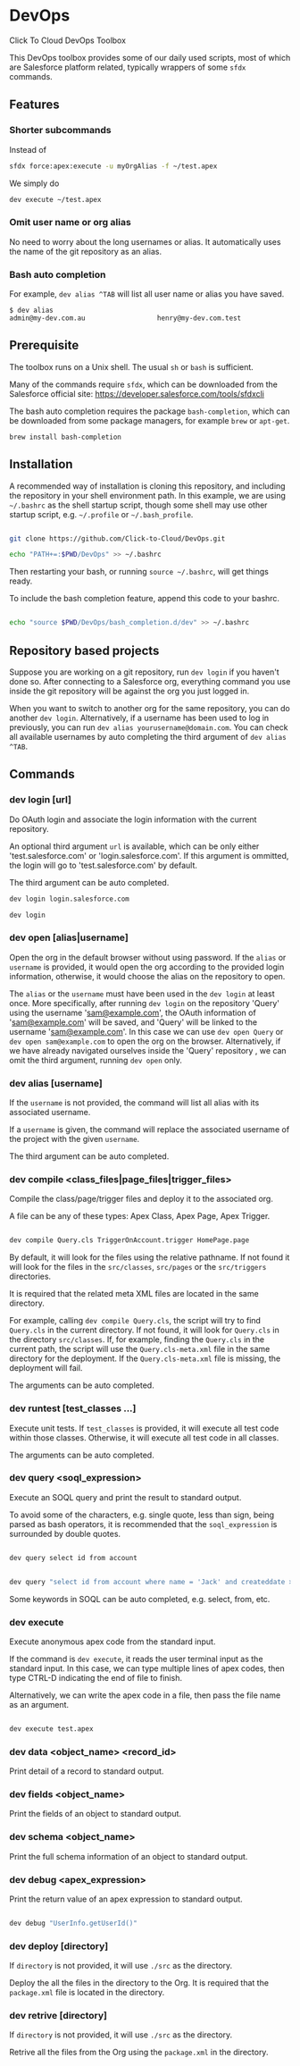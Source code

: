 # DevOps

Click To Cloud DevOps Toolbox

This DevOps toolbox provides some of our daily used scripts, most of which
are Salesforce platform related, typically wrappers of some `sfdx` commands.

## Features

### Shorter subcommands

Instead of

```bash
sfdx force:apex:execute -u myOrgAlias -f ~/test.apex
```

We simply do

```bash
dev execute ~/test.apex
```

### Omit user name or org alias

No need to worry about the long usernames or alias. It automatically uses
the name of the git repository as an alias.

### Bash auto completion

For example, `dev alias ^TAB` will list all user name or alias you have saved.

```
$ dev alias
admin@my-dev.com.au                  henry@my-dev.com.test
```

## Prerequisite

The toolbox runs on a Unix shell. The usual `sh` or `bash` is sufficient.

Many of the commands require `sfdx`, which can be downloaded from the
Salesforce official site: https://developer.salesforce.com/tools/sfdxcli

The bash auto completion requires the package `bash-completion`, which can
be downloaded from some package managers, for example `brew` or `apt-get`.

```
brew install bash-completion
```

## Installation

A recommended way of installation is cloning this repository, and including
the repository in your shell environment path. In this example, we are
using `~/.bashrc` as the shell startup script, though some shell may use other
startup script, e.g. `~/.profile` or `~/.bash_profile`.

```bash

git clone https://github.com/Click-to-Cloud/DevOps.git

echo "PATH+=:$PWD/DevOps" >> ~/.bashrc

```

Then restarting your bash, or running `source ~/.bashrc`, will get things
ready.

To include the bash completion feature, append this code to your bashrc.

```bash

echo "source $PWD/DevOps/bash_completion.d/dev" >> ~/.bashrc

```

## Repository based projects

Suppose you are working on a git repository, run `dev login` if you haven't
done so. After connecting to a Salesforce org, everything command you use
inside the git repository will be against the org you just logged in.

When you want to switch to another org for the same repository, you can do
another `dev login`. Alternatively, if a username has been used to log in
previously, you can run `dev alias yourusername@domain.com`. You can check
all available usernames by auto completing the third argument of
`dev alias ^TAB`.

## Commands

### dev login [url]

Do OAuth login and associate the login information with the current repository.

An optional third argument `url` is available, which can be only either
'test.salesforce.com' or 'login.salesforce.com'. If this argument is ommitted,
the login will go to 'test.salesforce.com' by default.

The third argument can be auto completed.

```bash
dev login login.salesforce.com
```

```bash
dev login
```

### dev open [alias|username]

Open the org in the default browser without using password. If the `alias` or
`username` is provided, it would open the org according to the provided login
information, otherwise, it would choose the alias on the repository to open.

The `alias` or the `username` must have been used in the `dev login` at least
once. More specifically, after running `dev login` on the repository
'Query' using the username 'sam@example.com', the OAuth information of
'sam@example.com' will be saved, and 'Query' will be linked to the username
'sam@example.com'. In this case we can use `dev open Query` or
`dev open sam@example.com` to open the org on the browser. Alternatively, if
we have already navigated ourselves inside the 'Query' repository , we can
omit the third argument, running `dev open` only.

### dev alias [username]

If the `username` is not provided, the command will list all alias with its
associated username.

If a `username` is given, the command will replace the associated username
of the project with the given `username`.

The third argument can be auto completed.

### dev compile \<class\_files|page\_files|trigger\_files\>

Compile the class/page/trigger files and deploy it to the associated org.

A file can be any of these types: Apex Class, Apex Page, Apex Trigger.

```bash

dev compile Query.cls TriggerOnAccount.trigger HomePage.page

```

By default, it will look for the files using the relative pathname. If not
found it will look for the files in the `src/classes`, `src/pages` or the
`src/triggers` directories.

It is required that the related meta XML files are located in the same
directory.

For example, calling `dev compile Query.cls`, the script will try to find
`Query.cls` in the current directory. If not found, it will look for `Query.cls`
in the directory `src/classes`. If, for example, finding the `Query.cls` in the
current path, the script will use the `Query.cls-meta.xml` file in the same
directory for the deployment. If the `Query.cls-meta.xml` file is missing, the
deployment will fail.

The arguments can be auto completed.

### dev runtest [test\_classes ...]

Execute unit tests. If `test_classes` is provided, it will execute all test
code within those classes. Otherwise, it will execute all test code in all
classes.

The arguments can be auto completed.

### dev query \<soql\_expression\>

Execute an SOQL query and print the result to standard output.

To avoid some of the characters, e.g. single quote, less than sign, being
parsed as bash operators, it is recommended that the `soql_expression`
is surrounded by double quotes.

```bash

dev query select id from account

```

```bash

dev query "select id from account where name = 'Jack' and createddate >= today"

```

Some keywords in SOQL can be auto completed, e.g. select, from, etc.

### dev execute

Execute anonymous apex code from the standard input.

If the command is `dev execute`, it reads the user terminal input as the
standard input. In this case, we can type multiple lines of apex codes,
then type CTRL-D indicating the end of file to finish.

Alternatively, we can write the apex code in a file, then pass the file
name as an argument.

```bash

dev execute test.apex

```

### dev data \<object\_name\> \<record\_id\>

Print detail of a record to standard output.

### dev fields \<object\_name\>

Print the fields of an object to standard output.

### dev schema \<object\_name\>

Print the full schema information of an object to standard output.

### dev debug \<apex\_expression\>

Print the return value of an apex expression to standard output.

```bash

dev debug "UserInfo.getUserId()"

```

### dev deploy [directory]

If `directory` is not provided, it will use `./src` as the directory.

Deploy the all the files in the directory to the Org. It is required that the
`package.xml` file is located in the directory.

### dev retrive [directory]

If `directory` is not provided, it will use `./src` as the directory.

Retrive all the files from the Org using the `package.xml` in the directory.
